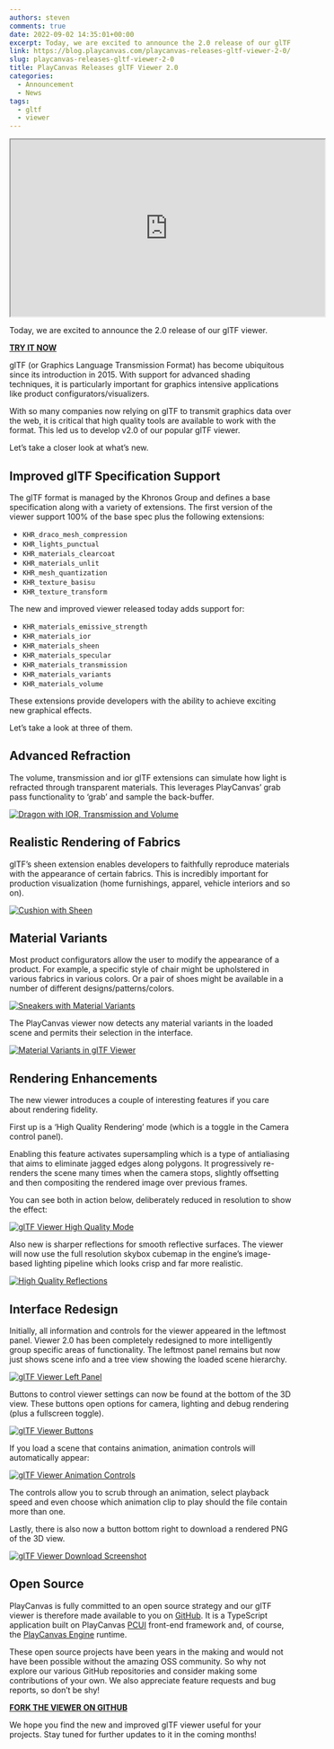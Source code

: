 ```yaml
---
authors: steven
comments: true
date: 2022-09-02 14:35:01+00:00
excerpt: Today, we are excited to announce the 2.0 release of our glTF model viewer.
link: https://blog.playcanvas.com/playcanvas-releases-gltf-viewer-2-0/
slug: playcanvas-releases-gltf-viewer-2-0
title: PlayCanvas Releases glTF Viewer 2.0
categories:
  - Announcement
  - News
tags:
  - gltf
  - viewer
---
```


<div className="iframe-container">
    <iframe loading="lazy" width="560" height="315" src="https://www.youtube.com/embed/rj1CyM_ob3E" title="YouTube video player" allow="accelerometer; autoplay; clipboard-write; encrypted-media; gyroscope; picture-in-picture" allowfullscreen></iframe>
</div>

Today, we are excited to announce the 2.0 release of our glTF viewer.

[**TRY IT NOW**](https://playcanvas.com/viewer?load=https://s3.eu-west-1.amazonaws.com/static.playcanvas.com/models/IridescentDishWithOlives.glb)

glTF (or Graphics Language Transmission Format) has become ubiquitous since its introduction in 2015. With support for advanced shading techniques, it is particularly important for graphics intensive applications like product configurators/visualizers.

With so many companies now relying on glTF to transmit graphics data over the web, it is critical that high quality tools are available to work with the format. This led us to develop v2.0 of our popular glTF viewer.

Let’s take a closer look at what’s new.

## Improved glTF Specification Support

The glTF format is managed by the Khronos Group and defines a base specification along with a variety of extensions. The first version of the viewer support 100% of the base spec plus the following extensions:

- `KHR_draco_mesh_compression`
- `KHR_lights_punctual`
- `KHR_materials_clearcoat`
- `KHR_materials_unlit`
- `KHR_mesh_quantization`
- `KHR_texture_basisu`
- `KHR_texture_transform`

The new and improved viewer released today adds support for:

- `KHR_materials_emissive_strength`
- `KHR_materials_ior`
- `KHR_materials_sheen`
- `KHR_materials_specular`
- `KHR_materials_transmission`
- `KHR_materials_variants`
- `KHR_materials_volume`

These extensions provide developers with the ability to achieve exciting new graphical effects.

Let’s take a look at three of them.

## Advanced Refraction

The volume, transmission and ior glTF extensions can simulate how light is refracted through transparent materials. This leverages PlayCanvas’ grab pass functionality to ‘grab’ and sample the back-buffer.

[![Dragon with IOR, Transmission and Volume](/img/gltf-ior-transmission-volume.gif)](/img/gltf-ior-transmission-volume.gif)

## Realistic Rendering of Fabrics

glTF’s sheen extension enables developers to faithfully reproduce materials with the appearance of certain fabrics. This is incredibly important for production visualization (home furnishings, apparel, vehicle interiors and so on).

[![Cushion with Sheen](/img/gltf-sheen.jpg)](/img/gltf-sheen.jpg)

## Material Variants

Most product configurators allow the user to modify the appearance of a product. For example, a specific style of chair might be upholstered in various fabrics in various colors. Or a pair of shoes might be available in a number of different designs/patterns/colors.

[![Sneakers with Material Variants](/img/gltf-material-variants.jpg)](/img/gltf-material-variants.jpg)

The PlayCanvas viewer now detects any material variants in the loaded scene and permits their selection in the interface.

[![Material Variants in glTF Viewer](/img/gltf-viewer-material-variants.gif)](/img/gltf-viewer-material-variants.gif)

## Rendering Enhancements

The new viewer introduces a couple of interesting features if you care about rendering fidelity.

First up is a ‘High Quality Rendering’ mode (which is a toggle in the Camera control panel).

Enabling this feature activates supersampling which is a type of antialiasing that aims to eliminate jagged edges along polygons. It progressively re-renders the scene many times when the camera stops, slightly offsetting and then compositing the rendered image over previous frames.

You can see both in action below, deliberately reduced in resolution to show the effect:

[![glTF Viewer High Quality Mode](/img/gltf-viewer-high-quality-rendering.gif)](/img/gltf-viewer-high-quality-rendering.gif)

Also new is sharper reflections for smooth reflective surfaces. The viewer will now use the full resolution skybox cubemap in the engine’s image-based lighting pipeline which looks crisp and far more realistic.

[![High Quality Reflections](/img/engine-sharp-reflections.jpg)](/img/engine-sharp-reflections.jpg)

## Interface Redesign

Initially, all information and controls for the viewer appeared in the leftmost panel. Viewer 2.0 has been completely redesigned to more intelligently group specific areas of functionality. The leftmost panel remains but now just shows scene info and a tree view showing the loaded scene hierarchy.

[![glTF Viewer Left Panel](/img/gltf-viewer-hierarchy.png)](/img/gltf-viewer-hierarchy.png)

Buttons to control viewer settings can now be found at the bottom of the 3D view. These buttons open options for camera, lighting and debug rendering (plus a fullscreen toggle).

[![glTF Viewer Buttons](/img/gltf-viewer-buttons.gif)](/img/gltf-viewer-buttons.gif)

If you load a scene that contains animation, animation controls will automatically appear:

[![glTF Viewer Animation Controls](/img/gltf-viewer-animation-controls.png)](/img/gltf-viewer-animation-controls.png)

The controls allow you to scrub through an animation, select playback speed and even choose which animation clip to play should the file contain more than one.

Lastly, there is also now a button bottom right to download a rendered PNG of the 3D view.

[![glTF Viewer Download Screenshot](/img/gltf-viewer-screenshot.png)](/img/gltf-viewer-screenshot.png)

## Open Source

PlayCanvas is fully committed to an open source strategy and our glTF viewer is therefore made available to you on [GitHub](https://github.com/playcanvas/model-viewer). It is a TypeScript application built on PlayCanvas [PCUI](https://github.com/playcanvas/pcui) front-end framework and, of course, the [PlayCanvas Engine](https://github.com/playcanvas/engine) runtime.

These open source projects have been years in the making and would not have been possible without the amazing OSS community. So why not explore our various GitHub repositories and consider making some contributions of your own. We also appreciate feature requests and bug reports, so don’t be shy!

[**FORK THE VIEWER ON GITHUB**](https://github.com/playcanvas/model-viewer)

We hope you find the new and improved glTF viewer useful for your projects. Stay tuned for further updates to it in the coming months!
